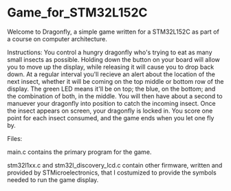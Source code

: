 # Game_for_STM32L152C

Welcome to Dragonfly, a simple game written for a STM32L152C as part of a course on computer architecture. 

Instructions:
You control a hungry dragonfly who's trying to eat as many small insects as possible. Holding down the button on your board will allow you to move up the display, while releasing it will cause you to drop back down. At a regular interval you'll recieve an alert about the location of the next insect, whether it will be coming on the top middle or bottom row of the display. The green LED means it'll be on top; the blue, on the bottom; and the combination of both, in the middle. You will then have about a second to manuever your dragonfly into position to catch the incoming insect. Once the insect appears on screen, your dragonfly is locked in. You score one point for each insect consumed, and the game ends when you let one fly by.

Files:

main.c contains the primary program for the game.

stm32l1xx.c and stm32l_discovery_lcd.c contain other firmware, written and provided by STMicroelectronics, that I costumized to provide the symbols needed to run the game display.
